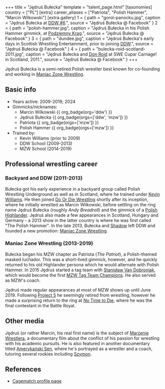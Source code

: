 +++
title = "Jędruś Bułecka"
template = "talent_page.html"
[taxonomies]
country = ["PL"]
[extra]
career_aliases = ["Patriota", "Polish Hammer", "Marcin Wilkowski"]
[extra.gallery]
1 = { path = "gorol-panocku.jpg", caption = "Jędruś Bułecka at [DDW #6](@/e/ddw/2012-03-09-ddw-6.md).", source = "Jędruś Bułecka @ Facebook" }
2 = { path = "polish-hammer.jpg", caption = "Jędruś Bułecka in his Polish Hammer gimmick, at [Podziemny Krąg](@/e/mzw/2014-11-07-mzw-podziemny-krag.md).", source = "Jędruś Bułecka @ Facebook" }
3 = { path = "dundee.jpg", caption = "Jędruś Bułecka's early days in Scottish Wrestling Entertainment, prior to joining [DDW](@/o/ddw.md).", source = "Jędruś Bułecka @ Facebook" }
4 = { path = "bulecka-roid-scotland-2011.jpg", caption = "Jędruś Bułecka and [Don Roid](@/w/don-roid.md) at SWE Cupar Carnage! in Scotland, 2011.", source = "Jędruś Bułecka @ Facebook" }
+++

Jędruś Bułecka is a semi-retired Polish wrestler best known for co-founding and working in [Maniac Zone Wrestling](@/o/mzw.md).

## Basic info

* Years active: 2009-2019; 2024
* Gimmicks/nicknames:
  - Marcin Wilkowski {{ org_badge(org='ddw') }}
  - Jędruś Bułecka {{ org_badge(orgs=['ddw', 'mzw']) }}
  - Patriota {{ org_badge(orgs=['mzw']) }}
  - Polish Hammer {{ org_badge(orgs=['mzw']) }}
* Trained by:
  - Kevin Williams (prior to 2009)
  - DDW School (2009-2013)
  - MZW School (2014-2019)

## Professional wrestling career

### Backyard and DDW (2011-2013)

Bułecka got his early experience in a backyard group called Polish Wrestling Underground as well as in Scotland, where he trained under [Kevin Williams](@/w/kevin-williams.md). He then joined  [Do Or Die Wrestling](@/o/ddw.md) shortly after its inception, where he initially wrestled as Marcin Wilkowski, before settling on the ring name Jędruś Bułecka (roughly _Andy Breadroll_) and the gimmick of a [Polish Highlander][gorol]. Jędruś also made a few appearances in Scotland, Hungary and Germany - a 2013 show in the latter country is where he was first called "The Polish Hammer". In the late 2013, Bułecka and [Shadow](@/w/shadow.md) left DDW and founded a new promotion: [Maniac Zone Wrestling](@/o/mzw.md).

### Maniac Zone Wrestling (2013-2019)

Bułecka began his MZW chapter as Patriota (_The Patriot_), a Polish-themed masked luchador. This was a short-lived gimmick, however, and he quickly returned to his old Highlander persona which he would alternate with Polish Hammer. In 2015 Jędruś started a tag team with [Stanisław Van Dobroniak](@/w/stanislaw-van-dobroniak.md), which would become the first [MZW Tag Team Champions](@/c/mzw-tag-team-championship.md). He also served as MZW's coach.

Jędruś made regular appearances at most of MZW shows up until June 2019. Following [Project 5](@/e/mzw/2019-06-01-mzw-project-5-hero.md) he seemingly retired from wrestling, however he made a surprising return to the ring at [No Time to Die](@/e/mzw/2024-10-12-mzw-no-time-to-die.md), where he was the final contestant in the Battle Royal.

## Other media

Jędruś (or rather Marcin, his real first name) is the subject of [Marzenie Wrestlera](@/a/wrestlers-dream.md), a documentary film about the conflict of his passion for wrestling with his academic pursuits. He is also featured in another documentary titled [Amerykański Sen](@/a/american-dream.md), where he's portrayed as a wrestler and a coach, tutoring several rookies including [Szymon](@/w/szymon-siwiec.md).

## References

* [Cagematch profile page](https://www.cagematch.net/?id=2&nr=10441)

[gorol]: https://en.wikipedia.org/wiki/Gorals
